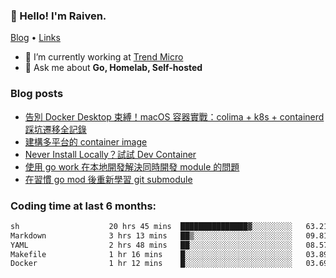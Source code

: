 <!-- ![Codewars](https://www.codewars.com/users/omegaatt36/badges/small) -->
### 👋 Hello! I'm Raiven.
[Blog](https://www.omegaatt.com) • [Links](https://link.omegaatt.com)

- 🔭 I’m currently working at [Trend Micro](https://www.trendmicro.com)
- 💬 Ask me about **Go, Homelab, Self-hosted**

### Blog posts
<!-- BLOG-POST-LIST:START -->
- [告別 Docker Desktop 束縛！macOS 容器實戰：colima + k8s + containerd 踩坑遷移全記錄](https://www.omegaatt.com/blogs/develop/2025/colima_docker_alternative_on_macos/)
- [建構多平台的 container image](https://www.omegaatt.com/blogs/develop/2025/building_multiple_platform_container_image/)
- [Never Install Locally？試試 Dev Container](https://www.omegaatt.com/blogs/develop/2025/dev_container/)
- [使用 go work 在本地開發解決同時開發 module 的問題](https://www.omegaatt.com/blogs/develop/2025/go_module_and_go_work/)
- [在習慣 go mod 後重新學習 git submodule](https://www.omegaatt.com/blogs/develop/2025/git_submodule_turorial/)
<!-- BLOG-POST-LIST:END -->

### Coding time at last 6 months:
<!--START_SECTION:waka-->

```txt
sh                    20 hrs 45 mins  ███████████████▓░░░░░░░░░   63.21 %
Markdown              3 hrs 13 mins   ██▒░░░░░░░░░░░░░░░░░░░░░░   09.81 %
YAML                  2 hrs 48 mins   ██░░░░░░░░░░░░░░░░░░░░░░░   08.57 %
Makefile              1 hr 16 mins    █░░░░░░░░░░░░░░░░░░░░░░░░   03.89 %
Docker                1 hr 12 mins    █░░░░░░░░░░░░░░░░░░░░░░░░   03.69 %
```

<!--END_SECTION:waka-->
